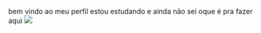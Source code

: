 bem vindo ao meu perfil
estou estudando
e ainda não sei oque é pra fazer aqui
![](https://i.pinimg.com/736x/ed/eb/77/edeb77da5362379daa134942a8d02c94.jpg)
